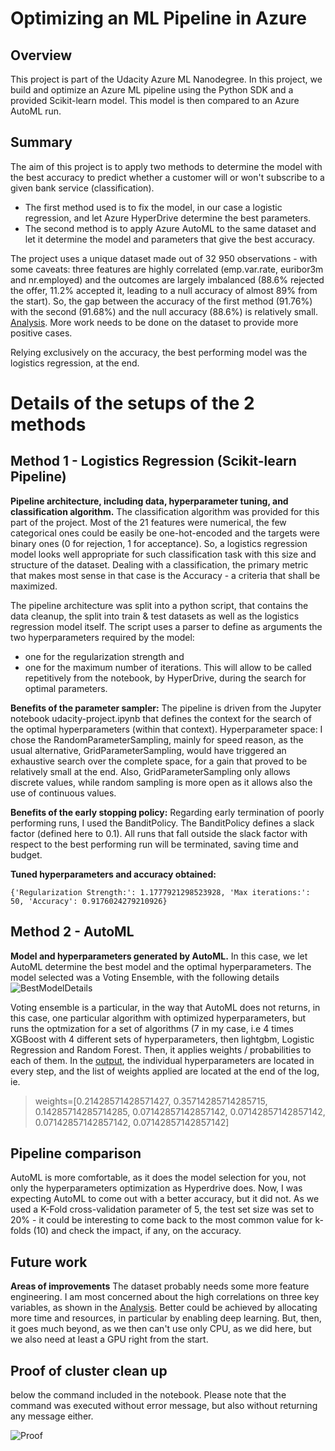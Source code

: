# Optimizing an ML Pipeline in Azure

## Overview
This project is part of the Udacity Azure ML Nanodegree.
In this project, we build and optimize an Azure ML pipeline using the Python SDK and a provided Scikit-learn model.
This model is then compared to an Azure AutoML run.

## Summary

The aim of this project is to apply two methods to determine the model with the best accuracy to predict whether a customer will or won't subscribe to a given bank service (classification).  
- The first method used is to fix the model, in our case a logistic regression, and let Azure HyperDrive determine the best parameters.
- The second method is to apply Azure AutoML to the same dataset and let it determine the model and parameters that give the best accuracy. 

The project uses a unique dataset made out of 32 950 observations - with some caveats: 
three features are highly correlated (emp.var.rate, euribor3m and nr.employed) and the outcomes are largely imbalanced 
(88.6% rejected the offer, 11.2% accepted it, leading to a null accuracy of almost 89% from the start). 
So, the gap between the accuracy of the first method (91.76%) with the second (91.68%) and the null accuracy (88.6%) is relatively small. 
[Analysis](bankmarketing.html). More work needs to be done on the dataset to provide more positive cases. 

Relying exclusively on the accuracy, the best performing model was the logistics regression, at the end. 

# Details of the setups of the 2 methods

## Method 1 - Logistics Regression (Scikit-learn Pipeline)
**Pipeline architecture, including data, hyperparameter tuning, and classification algorithm.**
The classification algorithm was provided for this part of the project. Most of the 21 features were numerical, the few categorical ones could be easily be one-hot-encoded and the targets were binary ones (0 for rejection, 1 for acceptance). So, a logistics regression model looks well appropriate for such classification task with this size and structure of the dataset. Dealing with a classification, the primary metric that makes most sense in that case is the Accuracy - a criteria that shall be maximized. 

The pipeline architecture was split into a python script, that contains the data cleanup, the split into train & test datasets as well as the logistics regression model itself. 
The script uses a parser to define as arguments the two hyperparameters required by the model: 
- one for the regularization strength and 
- one for the maximum number of iterations. 
This will allow to be called repetitively from the notebook, by HyperDrive, during the search for optimal parameters.

**Benefits of the parameter sampler:**
The pipeline is driven from the Jupyter notebook udacity-project.ipynb that defines the context for the search of the optimal hyperparameters (within that context).
Hyperparameter space: I chose the RandomParameterSampling, mainly for speed reason, as the usual alternative, GridParameterSampling, would have triggered an exhaustive search over the complete space, for a gain that proved to be relatively small at the end. Also, GridParameterSampling only allows discrete values, while random sampling is more open as it allows also the use of continuous values. 

**Benefits of the early stopping policy:**
Regarding early termination of poorly performing runs, I used the BanditPolicy. The BanditPolicy defines a slack factor (defined here to 0.1). All runs that fall outside the slack factor with respect to the best performing run will be terminated, saving time and budget. 

**Tuned hyperparameters and accuracy obtained:**
```
{'Regularization Strength:': 1.1777921298523928, 'Max iterations:': 50, 'Accuracy': 0.9176024279210926}
```

## Method 2 - AutoML
**Model and hyperparameters generated by AutoML.**
In this case, we let AutoML determine the best model and the optimal hyperparameters. 
The model selected was a Voting Ensemble, with the following details
![BestModelDetails](https://user-images.githubusercontent.com/36628203/119268455-5d32f600-bbf3-11eb-8c70-34eefd122935.png)

Voting ensemble is a particular, in the way that AutoML does not returns, in this case, one particular algorithm with optimized hyperparameters, but runs the optmization for a set of algorithms (7 in my case, i.e 4 times XGBoost with 4 different sets of hyperparameters, then lightgbm, Logistic Regression and Random Forest. Then, it applies weights / probabilities to each of them. In the [output](https://github.com/JCForszp/nd00333_AZMLND_Optimizing_a_Pipeline_in_Azure-Starter_Files/blob/master/VotingEnsemble%20details.txt), the individual hyperparameters are located in every step, and the list of weights applied are located at the end of the log, ie. 
> weights=[0.21428571428571427, 0.35714285714285715, 0.14285714285714285, 0.07142857142857142, 0.07142857142857142, 0.07142857142857142, 0.07142857142857142]

## Pipeline comparison
AutoML is more comfortable, as it does the model selection for you, not only the hyperparameters optimization as Hyperdrive does. 
Now, I was expecting AutoML to come out with a better accuracy, but it did not. As we used a K-Fold cross-validation parameter of 5, the test set size was set to 20% - it could be interesting to come back to the most common value for k-folds (10) and check the impact, if any, on the accuracy. 

## Future work
**Areas of improvements**
The dataset probably needs some more feature engineering. I am most concerned about the high correlations on three key variables, as shown in the [Analysis](bankmarketing.html).
Better could be achieved by allocating more time and resources, in particular by enabling deep learning. But, then, it goes much beyond, as we then can't use only CPU, as we did here, but we also need at least a GPU right from the start.


## Proof of cluster clean up
below the command included in the notebook. Please note that the command was executed without error message, but also without returning any message either.  

![Proof](https://user-images.githubusercontent.com/36628203/119268978-a71cdb80-bbf5-11eb-8ad4-076aaef0fd83.png)
